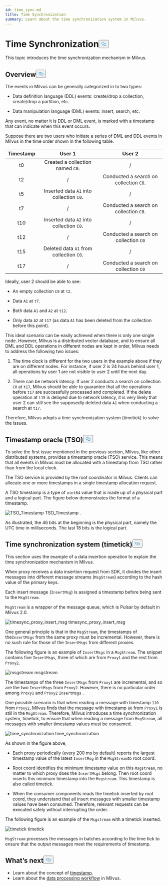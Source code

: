 ```yaml
---
id: time_sync.md
title: Time Synchronization
summary: Learn about the time synchronization system in Milvus.
---
```

<h1 id="Time-Synchronization" class="common-anchor-header">Time Synchronization<button data-href="#Time-Synchronization" class="anchor-icon" translate="no">
      <svg translate="no"
        aria-hidden="true"
        focusable="false"
        height="20"
        version="1.1"
        viewBox="0 0 16 16"
        width="16"
      >
        <path
          fill="#0092E4"
          fill-rule="evenodd"
          d="M4 9h1v1H4c-1.5 0-3-1.69-3-3.5S2.55 3 4 3h4c1.45 0 3 1.69 3 3.5 0 1.41-.91 2.72-2 3.25V8.59c.58-.45 1-1.27 1-2.09C10 5.22 8.98 4 8 4H4c-.98 0-2 1.22-2 2.5S3 9 4 9zm9-3h-1v1h1c1 0 2 1.22 2 2.5S13.98 12 13 12H9c-.98 0-2-1.22-2-2.5 0-.83.42-1.64 1-2.09V6.25c-1.09.53-2 1.84-2 3.25C6 11.31 7.55 13 9 13h4c1.45 0 3-1.69 3-3.5S14.5 6 13 6z"
        ></path>
      </svg>
    </button></h1><p>This topic introduces the time synchronization mechanism in Milvus.</p>
<h2 id="Overview" class="common-anchor-header">Overview<button data-href="#Overview" class="anchor-icon" translate="no">
      <svg translate="no"
        aria-hidden="true"
        focusable="false"
        height="20"
        version="1.1"
        viewBox="0 0 16 16"
        width="16"
      >
        <path
          fill="#0092E4"
          fill-rule="evenodd"
          d="M4 9h1v1H4c-1.5 0-3-1.69-3-3.5S2.55 3 4 3h4c1.45 0 3 1.69 3 3.5 0 1.41-.91 2.72-2 3.25V8.59c.58-.45 1-1.27 1-2.09C10 5.22 8.98 4 8 4H4c-.98 0-2 1.22-2 2.5S3 9 4 9zm9-3h-1v1h1c1 0 2 1.22 2 2.5S13.98 12 13 12H9c-.98 0-2-1.22-2-2.5 0-.83.42-1.64 1-2.09V6.25c-1.09.53-2 1.84-2 3.25C6 11.31 7.55 13 9 13h4c1.45 0 3-1.69 3-3.5S14.5 6 13 6z"
        ></path>
      </svg>
    </button></h2><p>The events in Milvus can be generally categorized in to two types:</p>
<ul>
<li><p>Data definition language (DDL) events: create/drop a collection, create/drop a partition, etc.</p></li>
<li><p>Data manipulation language (DML) events: insert, search, etc.</p></li>
</ul>
<p>Any event, no matter it is DDL or DML event, is marked with a timestamp that can indicate when this event occurs.</p>
<p>Suppose there are two users who initiate a series of DML and DDL events in Milvus in the time order shown in the following table.</p>
<table>
<thead>
<tr><th style="text-align:center">Timestamp</th><th style="text-align:center">User 1</th><th style="text-align:center">User 2</th></tr>
</thead>
<tbody>
<tr><td style="text-align:center">t0</td><td style="text-align:center">Created a collection named <code translate="no">C0</code>.</td><td style="text-align:center">/</td></tr>
<tr><td style="text-align:center">t2</td><td style="text-align:center">/</td><td style="text-align:center">Conducted a search on collection <code translate="no">C0</code>.</td></tr>
<tr><td style="text-align:center">t5</td><td style="text-align:center">Inserted data <code translate="no">A1</code> into collection <code translate="no">C0</code>.</td><td style="text-align:center">/</td></tr>
<tr><td style="text-align:center">t7</td><td style="text-align:center">/</td><td style="text-align:center">Conducted a search on collection <code translate="no">C0</code>.</td></tr>
<tr><td style="text-align:center">t10</td><td style="text-align:center">Inserted data <code translate="no">A2</code> into collection <code translate="no">C0</code>.</td><td style="text-align:center">/</td></tr>
<tr><td style="text-align:center">t12</td><td style="text-align:center">/</td><td style="text-align:center">Conducted a search on collection <code translate="no">C0</code></td></tr>
<tr><td style="text-align:center">t15</td><td style="text-align:center">Deleted data <code translate="no">A1</code> from collection <code translate="no">C0</code>.</td><td style="text-align:center">/</td></tr>
<tr><td style="text-align:center">t17</td><td style="text-align:center">/</td><td style="text-align:center">Conducted a search on collection <code translate="no">C0</code></td></tr>
</tbody>
</table>
<p>Ideally, user 2 should be able to see:</p>
<ul>
<li><p>An empty collection <code translate="no">C0</code> at <code translate="no">t2</code>.</p></li>
<li><p>Data <code translate="no">A1</code> at <code translate="no">t7</code>.</p></li>
<li><p>Both data <code translate="no">A1</code> and <code translate="no">A2</code> at <code translate="no">t12</code>.</p></li>
<li><p>Only data <code translate="no">A2</code> at <code translate="no">t17</code> (as data <code translate="no">A1</code> has been deleted from the collection before this point).</p></li>
</ul>
<p>This ideal scenario can be easily achieved when there is only one single node. However, Milvus is a distributed vector database, and to ensure all DML and DDL operations in different nodes are kept in order, Milvus needs to address the following two issues:</p>
<ol>
<li><p>The time clock is different for the two users in the example above if they are on different nodes. For instance, if user 2 is 24 hours behind user 1, all operations by user 1 are not visible to user 2 until the next day.</p></li>
<li><p>There can be network latency. If user 2 conducts a search on collection <code translate="no">C0</code> at <code translate="no">t17</code>, Milvus should be able to guarantee that all the operations before <code translate="no">t17</code> are successfully processed and completed. If the delete operation at <code translate="no">t15</code> is delayed due to network latency, it is very likely that user 2 can still see the supposedly deleted data <code translate="no">A1</code> when conducting a search at <code translate="no">t17</code>.</p></li>
</ol>
<p>Therefore, Milvus adopts a time synchronization system (timetick) to solve the issues.</p>
<h2 id="Timestamp-oracle-TSO" class="common-anchor-header">Timestamp oracle (TSO)<button data-href="#Timestamp-oracle-TSO" class="anchor-icon" translate="no">
      <svg translate="no"
        aria-hidden="true"
        focusable="false"
        height="20"
        version="1.1"
        viewBox="0 0 16 16"
        width="16"
      >
        <path
          fill="#0092E4"
          fill-rule="evenodd"
          d="M4 9h1v1H4c-1.5 0-3-1.69-3-3.5S2.55 3 4 3h4c1.45 0 3 1.69 3 3.5 0 1.41-.91 2.72-2 3.25V8.59c.58-.45 1-1.27 1-2.09C10 5.22 8.98 4 8 4H4c-.98 0-2 1.22-2 2.5S3 9 4 9zm9-3h-1v1h1c1 0 2 1.22 2 2.5S13.98 12 13 12H9c-.98 0-2-1.22-2-2.5 0-.83.42-1.64 1-2.09V6.25c-1.09.53-2 1.84-2 3.25C6 11.31 7.55 13 9 13h4c1.45 0 3-1.69 3-3.5S14.5 6 13 6z"
        ></path>
      </svg>
    </button></h2><p>To solve the first issue mentioned in the previous section, Milvus, like other distributed systems, provides a timestamp oracle (TSO) service. This means that all events in Milvus must be allocated with a timestamp from TSO rather than from the local clock.</p>
<p>The TSO service is provided by the root coordinator in Milvus. Clients can allocate one or more timestamps in a single timestamp allocation request.</p>
<p>A TSO timestamp is a type of <code translate="no">uint64</code> value that is made up of a physical part and a logical part. The figure below demonstrates the format of a timestamp.</p>
<p>
  <span class="img-wrapper">
    <img translate="no" src="/docs/v2.5.x/assets/TSO_Timestamp.png" alt="TSO_Timestamp" class="doc-image" id="tso_timestamp" />
    <span>TSO_Timestamp</span>
  </span>
.</p>
<p>As illustrated, the 46 bits at the beginning is the physical part, namely the UTC time in milliseconds. The last 18 bits is the logical part.</p>
<h2 id="Time-synchronization-system-timetick" class="common-anchor-header">Time synchronization system (timetick)<button data-href="#Time-synchronization-system-timetick" class="anchor-icon" translate="no">
      <svg translate="no"
        aria-hidden="true"
        focusable="false"
        height="20"
        version="1.1"
        viewBox="0 0 16 16"
        width="16"
      >
        <path
          fill="#0092E4"
          fill-rule="evenodd"
          d="M4 9h1v1H4c-1.5 0-3-1.69-3-3.5S2.55 3 4 3h4c1.45 0 3 1.69 3 3.5 0 1.41-.91 2.72-2 3.25V8.59c.58-.45 1-1.27 1-2.09C10 5.22 8.98 4 8 4H4c-.98 0-2 1.22-2 2.5S3 9 4 9zm9-3h-1v1h1c1 0 2 1.22 2 2.5S13.98 12 13 12H9c-.98 0-2-1.22-2-2.5 0-.83.42-1.64 1-2.09V6.25c-1.09.53-2 1.84-2 3.25C6 11.31 7.55 13 9 13h4c1.45 0 3-1.69 3-3.5S14.5 6 13 6z"
        ></path>
      </svg>
    </button></h2><p>This section uses the example of a data insertion operation to explain the time synchronization mechanism in Milvus.</p>
<p>When proxy receives a data insertion request from SDK, it divides the insert messages into  different message streams (<code translate="no">MsgStream</code>) according to the hash value of the primary keys.</p>
<p>Each insert message (<code translate="no">InsertMsg</code>) is assigned a timestamp before being sent to the <code translate="no">MsgStream</code>.</p>
<div class="alert note">
  <code translate="no">MsgStream</code> is a wrapper of the message queue, which is Pulsar by default in Milvus 2.0.
</div>
<p>
  <span class="img-wrapper">
    <img translate="no" src="/docs/v2.5.x/assets/timesync_proxy_insert_msg.png" alt="timesync_proxy_insert_msg" class="doc-image" id="timesync_proxy_insert_msg" />
    <span>timesync_proxy_insert_msg</span>
  </span>
</p>
<p>One general principle is that in the <code translate="no">MsgStream</code>, the timestamps of the<code translate="no">InsertMsgs</code> from the same proxy must be incremental. However, there is no such rule for those of the <code translate="no">InsertMsgs</code> from different proxies.</p>
<p>The following figure is an example of <code translate="no">InsertMsgs</code> in a <code translate="no">MsgStream</code>. The snippet contains five <code translate="no">InsertMsgs</code>, three of which are from <code translate="no">Proxy1</code> and the rest from <code translate="no">Proxy2</code>.</p>
<p>
  <span class="img-wrapper">
    <img translate="no" src="/docs/v2.5.x/assets/msgstream.png" alt="msgstream" class="doc-image" id="msgstream" />
    <span>msgstream</span>
  </span>
</p>
<p>The timestamps of the three <code translate="no">InsertMsgs</code> from <code translate="no">Proxy1</code> are incremental, and so are the two <code translate="no">InsertMsgs</code> from <code translate="no">Proxy2</code>. However, there is no particular order among <code translate="no">Proxy1</code> and <code translate="no">Proxy2</code> <code translate="no">InsertMsgs</code> .</p>
<p>One possible scenario is that when reading a message with timestamp <code translate="no">110</code> from <code translate="no">Proxy2</code>, Milvus finds that the message with timestamp <code translate="no">80</code> from <code translate="no">Proxy1</code> is still in the <code translate="no">MsgStream</code>. Therefore, Milvus introduces a time synchronization system, timetick, to ensure that when reading a message from <code translate="no">MsgStream</code>, all messages with smaller timestamp values must be consumed.</p>
<p>
  <span class="img-wrapper">
    <img translate="no" src="/docs/v2.5.x/assets/time_synchronization.png" alt="time_synchronization" class="doc-image" id="time_synchronization" />
    <span>time_synchronization</span>
  </span>
</p>
<p>As shown in the figure above,</p>
<ul>
<li><p>Each proxy periodically (every 200 ms by default) reports the largest timestamp value of the latest <code translate="no">InsertMsg</code> in the <code translate="no">MsgStream</code>to root coord.</p></li>
<li><p>Root coord identifies the minimum timestamp value on this <code translate="no">Msgstream</code>, no matter to which proxy does the <code translate="no">InsertMsgs</code> belong. Then root coord  inserts this minimum timestamp into the <code translate="no">Msgstream</code>. This timestamp is also called timetick.</p></li>
<li><p>When the consumer components reads the timetick inserted by root coord, they understand that all insert messages with smaller timestamp values have been consumed. Therefore, relevant requests can be executed safely without interrupting the order.</p></li>
</ul>
<p>The following figure is an example of the <code translate="no">Msgstream</code> with a timetick inserted.</p>
<p>
  <span class="img-wrapper">
    <img translate="no" src="/docs/v2.5.x/assets/timetick.png" alt="timetick" class="doc-image" id="timetick" />
    <span>timetick</span>
  </span>
</p>
<p><code translate="no">MsgStream</code> processes the messages in batches according to the time tick to ensure that the output messages meet the requirements of timestamp.</p>
<h2 id="Whats-next" class="common-anchor-header">What’s next<button data-href="#Whats-next" class="anchor-icon" translate="no">
      <svg translate="no"
        aria-hidden="true"
        focusable="false"
        height="20"
        version="1.1"
        viewBox="0 0 16 16"
        width="16"
      >
        <path
          fill="#0092E4"
          fill-rule="evenodd"
          d="M4 9h1v1H4c-1.5 0-3-1.69-3-3.5S2.55 3 4 3h4c1.45 0 3 1.69 3 3.5 0 1.41-.91 2.72-2 3.25V8.59c.58-.45 1-1.27 1-2.09C10 5.22 8.98 4 8 4H4c-.98 0-2 1.22-2 2.5S3 9 4 9zm9-3h-1v1h1c1 0 2 1.22 2 2.5S13.98 12 13 12H9c-.98 0-2-1.22-2-2.5 0-.83.42-1.64 1-2.09V6.25c-1.09.53-2 1.84-2 3.25C6 11.31 7.55 13 9 13h4c1.45 0 3-1.69 3-3.5S14.5 6 13 6z"
        ></path>
      </svg>
    </button></h2><ul>
<li>Learn about the concept of <a href="/docs/es/timestamp.md">timestamp</a>.</li>
<li>Learn about the <a href="/docs/es/data_processing.md">data processing workflow</a> in Milvus.</li>
</ul>
